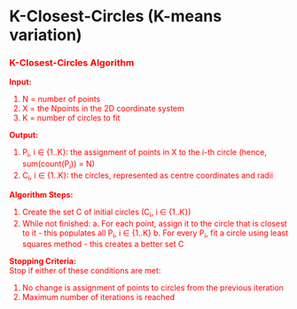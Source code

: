 # K-Closest-Circles (K-means variation)

<div style="color:red;">
<div><h3>K-Closest-Circles Algorithm</h3></div>

<b>Input:</b><br>
  1. N = number of points
  2. X = the Npoints in the 2D coordinate system
  3. K = number of circles to fit
  
<b>Output:</b><br>
  1. P<sub>i</sub>, i &#8712; {1..K}: the assignment of points in X to the i-th circle (hence, sum(count(P<sub>i</sub>)) = N)
  2. C<sub>i</sub>, i &#8712; {1..K}: the circles, represented as centre coordinates and radii
  
<b>Algorithm Steps:</b><br>
  1. Create the set C of initial circles (C<sub>i</sub>, i &#8712; {1..K}) 
  2. While not finished:
    a. For each point, assign it to the circle that is closest to it - this populates all P<sub>i</sub>, i &#8712; {1..K}
    b. For every P<sub>i</sub>, fit a circle using least squares method - this creates a better set C
    
<b>Stopping Criteria:</b><br>
Stop if either of these conditions are met:
  1. No change is assignment of points to circles from the previous iteration 
  2. Maximum number of iterations is reached
    
</div>
    
